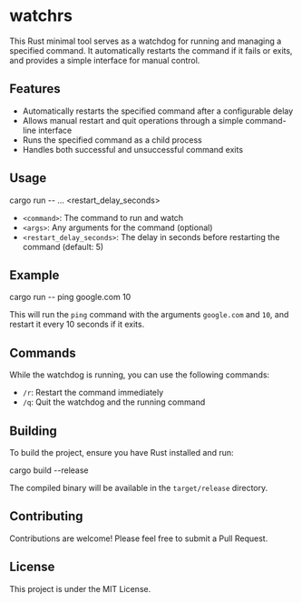 # watchrs

This Rust minimal tool serves as a watchdog for running and managing a specified command. It automatically restarts the command if it fails or exits, and provides a simple interface for manual control.

## Features

- Automatically restarts the specified command after a configurable delay
- Allows manual restart and quit operations through a simple command-line interface
- Runs the specified command as a child process
- Handles both successful and unsuccessful command exits

## Usage


cargo run -- <command> <args>... <restart_delay_seconds>


- `<command>`: The command to run and watch
- `<args>`: Any arguments for the command (optional)
- `<restart_delay_seconds>`: The delay in seconds before restarting the command (default: 5)

## Example


cargo run -- ping google.com 10


This will run the `ping` command with the arguments `google.com` and `10`, and restart it every 10 seconds if it exits.

## Commands

While the watchdog is running, you can use the following commands:

- `/r`: Restart the command immediately
- `/q`: Quit the watchdog and the running command

## Building

To build the project, ensure you have Rust installed and run:


cargo build --release


The compiled binary will be available in the `target/release` directory.

## Contributing

Contributions are welcome! Please feel free to submit a Pull Request.

## License

This project is under the MIT License.
